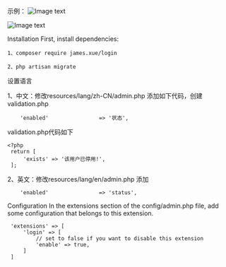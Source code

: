 示例：
![Image text](https://github.com/xiaoxuan6/login/blob/master/login.png)

![Image text](https://github.com/xiaoxuan6/login/blob/master/user.png)

Installation
First, install dependencies:

    1、composer require james.xue/login
    
    2、php artisan migrate
 
    
设置语言
    
   1、中文：修改resources/lang/zh-CN/admin.php 添加如下代码，创建validation.php
    
        'enabled'                => '状态',
        
   validation.php代码如下
    
    <?php
     return [
         'exists' => '该用户已停用!',
     ];
        
   2、英文：修改resources/lang/en/admin.php 添加
        
        'enabled'                => 'status',
        
Configuration
 In the extensions section of the config/admin.php file, add some configuration that belongs to this extension.
 
     'extensions' => [
         'login' => [
             // set to false if you want to disable this extension
             'enable' => true,
         ]
     ]
     

